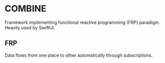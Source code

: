 # COMBINE

Framework implementing functional reactive programming (FRP) paradigm. Heavily used by SwiftUI.

## FRP

Data flows from one place to other automatically through subscriptions.
